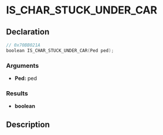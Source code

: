 # IS_CHAR_STUCK_UNDER_CAR

## Declaration
```cpp
// 0x70BB021A
boolean IS_CHAR_STUCK_UNDER_CAR(Ped ped);
```

### Arguments
- **Ped:** ped

### Results
- **boolean**

## Description
